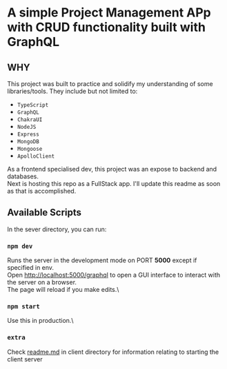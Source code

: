 # A simple Project Management APp with CRUD functionality built with GraphQL

## WHY

This project was built to practice and solidify my understanding of some libraries/tools. They include but not limited to:
- `TypeScript`
- `GraphQL`
- `ChakraUI`
- `NodeJS`
- `Express`
- `MongoDB`
- `Mongoose`
- `ApolloClient`

As a frontend specialised dev, this project was an expose to backend and databases.\
Next is hosting this repo as a FullStack app. I'll update this readme as soon as that is accomplished.

## Available Scripts

In the sever directory, you can run:

### `npm dev`

Runs the server in the development mode on PORT **5000** except if specified in env.\
Open [http://localhost:5000/graphql](http://localhost:5000/graphql) to open a GUI interface to interact with the server on a browser.\
The page will reload if you make edits.\

### `npm start`
Use this in production.\

### `extra`
Check [readme.md](/client/README.md) in client directory for information relating to starting the client server

